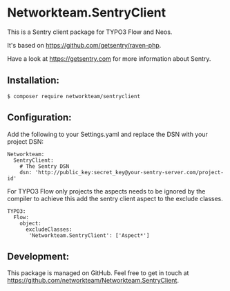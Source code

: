 Networkteam.SentryClient
========================

This is a Sentry client package for TYPO3 Flow and Neos.

It's based on https://github.com/getsentry/raven-php.

Have a look at https://getsentry.com for more information about Sentry.

Installation:
-------------

    $ composer require networkteam/sentryclient

Configuration:
--------------

Add the following to your Settings.yaml and replace the DSN with your project DSN:

    Networkteam:
      SentryClient:
        # The Sentry DSN
        dsn: 'http://public_key:secret_key@your-sentry-server.com/project-id'

For TYPO3 Flow only projects the aspects needs to be ignored by the compiler
to achieve this add the sentry client aspect to the exclude classes.

    TYPO3:
      Flow:
        object:
          excludeClasses:
           'Networkteam.SentryClient': ['Aspect*']

Development:
------------

This package is managed on GitHub. Feel free to get in touch at https://github.com/networkteam/Networkteam.SentryClient.
